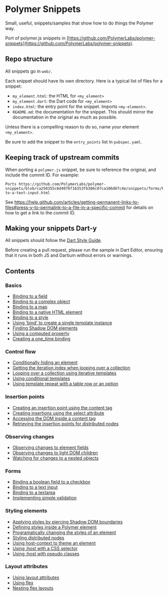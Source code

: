 # Polymer Snippets

Small, useful, snippets/samples that show how to do things the Polymer way.

Port of polymer.js snippets in
[https://github.com/PolymerLabs/polymer-snippets](https://github.com/PolymerLabs/polymer-snippets).

## Repo structure

All snippets go in `web/`.

Each snippet should have its own directory. Here is a typical list of files for
a snippet:

- `my_element.html`: the HTML for `<my_element>`
- `my_element.dart`: the Dart code for `<my_element>`
- `index.html`: the entry point for the snippet. Imports `<my-element>`.
- `README.md`: the documentation for the snippet. This should mirror the
documentation in the original as much as possible.

Unless there is a compelling reason to do so, name your element `<my_element>`.

Be sure to add the snippet to the `entry_points` list in `pubspec.yaml`.

## Keeping track of upstream commits

When porting a `polymer.js` snippet, be sure to reference the original, and
include the commit ID. For example:

    Ports https://github.com/PolymerLabs/polymer-snippets/blob/ca250355c6d4076f16353fb386c07ca106d6fc4e/snippets/forms/binding-to-a-text-input.html

See https://help.github.com/articles/getting-permanent-links-to-files#press-y-to-permalink-to-a-file-in-a-specific-commit
for details on how to get a link to the commit ID.

## Making your snippets Dart-y

All snippets should follow the [Dart Style Guide](https://www.dartlang.org/articles/style-guide/).

Before creating a pull request, please run the sample in Dart Editor, ensuring
that it runs in both JS and Dartium without errors or warnings.

## Contents

### Basics
- [Binding to a field](web/basics/binding_to_a_field/)
- [Binding to a complex object](web/basics/binding_to_a_complex_object/)
- [Binding to a map](web/basics/binding_to_a_map/)
- [Binding to a native HTML element](web/basics/binding_to_a_native_html_element/)
- [Binding to a style](web/basics/binding_to_a_style/)
- [Using 'bind' to create a single template instance](web/basics/using_bind_to_create_a_single_template_instance/)
- [Finding Shadow DOM elements](web/basics/finding_shadow_dom_elements/)
- [Using a computed property](web/basics/using_a_computed_property/)
- [Creating a one_time binding](web/basics/creating_a_one_time_binding/)

### Control flow

- [Conditionally hiding an element](web/control_flow/conditionally_hiding_an_element/)
- [Getting the iteration index when looping over a collection](web/control_flow/getting_the_iteration_index_when_looping_over_a_collection/)
- [Looping over a collection using iterative templates](web/control_flow/looping_over_a_collection_using_iterative_templates/)
- [Using conditional templates](web/control_flow/using_conditional_templates/)
- [Using template repeat with a table row or an option](web/control_flow/using_template_repeat_with_a_table_row_or_an_option/)

### Insertion points

- [Creating an insertion point using the content tag](web/insertion_points/creating_an_insertion_point_using_the_content_tag/)
- [Creating insertions using the select attribute](web/insertion_points/creating_insertion_points_using_the_select_attribute/)
- [Accessing the DOM inside a content tag](web/insertion_points/accessing_the_dom_inside_a_content_tag/)
- [Retrieving the insertion points for distributed nodes](web/insertion_points/retrieving_the_insertion_points_for_distributed_nodes/)

### Observing changes

- [Observing changes to element fields](web/observing_changes/observing_changes_to_element_fields/)
- [Observing changes to light DOM children](web/observing_changes/observing_changes_to_light_dom_children/)
- [Watching for changes to a nested objects](web/observing_changes/watching_for_changes_to_a_nested_object/)

### Forms

- [Binding a boolean field to a checkbox](web/forms/binding_a_boolean_field_to_a_checkbox/)
- [Binding to a text input](web/forms/binding_to_a_text_input/)
- [Binding to a textarea](web/forms/binding_to_a_textarea/)
- [Implementing simple validation](web/forms/implementing_simple_validation/)

### Styling elements

- [Applying styles by piercing Shadow DOM boundaries](web/styling_elements/applying_styles_by_piercing_shadow_dom_boundaries/)
- [Defining styles inside a Polymer element](web/styling_elements/defining_styles_inside_a_polymer_element/)
- [Programatically changing the styles of an element](web/styling_elements/programmatically_changing_the_styles_of_an_element/)
- [Styling distributed nodes](web/styling_elements/styling_distributed_nodes/)
- [Using host-context to theme an element](web/styling_elements/using_host_context_to_theme_an_element/)
- [Using :host with a CSS selector](web/styling_elements/using_host_with_a_css_selector/)
- [Using :host with pseudo classes](web/styling_elements/using_host_with_pseudo_classes/)

### Layout attributes

- [Using layout attributes](web/layout_attributes/using_layout_attributes/)
- [Using flex](web/layout_attributes/using_flex/)
- [Nesting flex layouts](web/layout_attributes/nesting_flex_layouts/)

